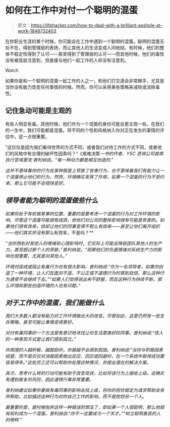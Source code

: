 # 如何在工作中对付一个聪明的混蛋

> 原文：<https://lifehacker.com/how-to-deal-with-a-brilliant-asshole-at-work-1848732403>

在你职业生涯的某个时候，你可能会在工作中遇到一个聪明的混蛋。聪明的混蛋无处不在，得到管理层的表扬，而让其他人的生活变成人间地狱。有时候，他们的整体不稳定性得到了认可——甚至得到了管理层的认可——而其他时候，他们的毒性没有被高层注意到，但直接与他们一起工作的人却没有注意到。

Watch

如果你是和一个聪明的混蛋一起工作的人之一，和他们打交道会非常棘手，尤其是当你没有能力改变任何事情的时候。然而，你可以采用某些策略来减轻或消除毒性。

## **记住急动可能是主观的**

有些人明显有毒。其他时候，他们作为一个混蛋的身份可能会更主观一些。在我们的一生中，我们可能都是混蛋。将不同的个性和风格纳入你对正在发生的事情的评估中，这一点很重要。

“这仅仅是因为我们看待世界的方式不同，或者我们对待工作的方式不同，或者他们的风格中有合理的破坏性因素吗？”《艰难决策[](https://t.nylas.com/t1/62/a0nemwzflq9s9dujf3z3xkjt6/0/2b85787169e73df9fb3b29e6c7c4140f264a8b6dac42471904ec3fa92966453f)*一书的作者、YSC 咨询公司首席执行官埃里克·普利纳说。"每一种动力都是相互创造的."*

*这并不意味着你的行为在某种程度上导致了有害行为，也不意味着我们有能力让一个混蛋停止他们的行为。然而，环境确实发挥了作用，如果一个混蛋的行为不受约束，那么它可能不会很快变好。*

## ***领导者能为聪明的混蛋做些什么***

*如果你处于有权做某事的位置，重要的是要考虑一个混蛋的行为对工作环境的影响。尽管这个混蛋可能很有成效，但他们对公司的整体影响很有可能是有害的。如果他们很有效率，但却让他们的同事变得不那么有效率——甚至让他们离开组织——他们其实并没有那么*有效率，不是吗？**

*“当你想到对其他人的情绪和心理影响时，它实际上可能会降低团队其他人的生产力，甚至超过那个人的贡献，”普利纳说。“观察他们的负面情绪对系统生产力的影响也很重要，尤其是对其他人。”*

*环境对促成或阻止有毒行为也有很大影响。普利纳说:“作为一名领导者，如果你创造了一种环境，让人们在面对不适、不公正或不道德行为时感到自信，那么这种行为通常不会继续下去。”“如果人们觉得说出来不舒服，而且这种行为持续不断，那么环境和那些创造环境的人也有问题。”*

## *对于工作中的混蛋，我们能做什么*

*我们大多数人都没有能力对工作环境做出大的改变。尽管如此，这里仍然有一些生存策略，甚至可能让事情变得更好。*

*对付有毒同事的一个方法是有意识地寻找让你生活更美好的同事。普利纳说:“怪人的一种表现方式是让我们感到孤立。”*

*你周围的人越积极，越鼓励你，你就越不会感到孤独。普利纳说:“当你与积极因素结盟，而不是仅仅对消极因素做出反应、回应或回避时，在一个系统中取得成功要容易得多。”这些员工还可以帮助你处理这种情况，并提出潜在的解决方案。*

*其次，思考什么样的行动可能有助于改变现状，比如将该行为上报给上级。这确实有遭到报复的风险，因此谨慎行事非常重要。*

*普利纳建议如果你要就有毒同事的影响去找上级，将你的担忧框定为请求帮助会有所帮助，比如描述这种行为对你自己工作的影响，而不是抱怨另一个人。*

*最重要的是，是时候抛弃这样一种错误的想法了，即如果一个人很聪明，那么他就有权利成为一个混蛋。普利纳说:“你不一定要成为一个天才。”"树立聪明善良的人的榜样."*